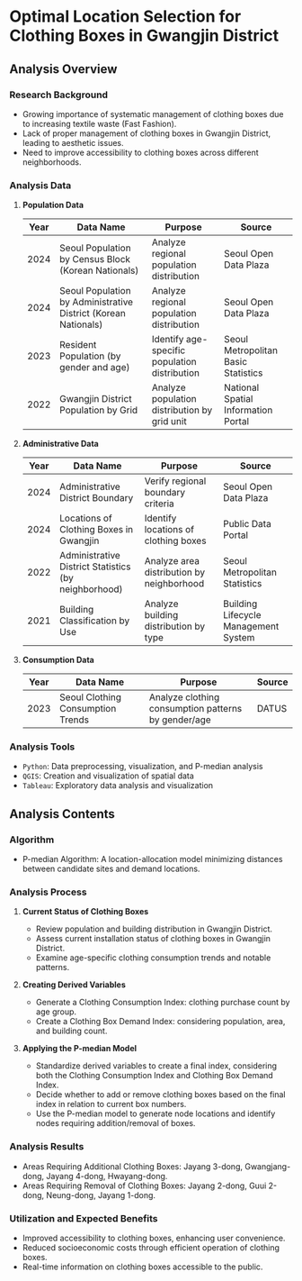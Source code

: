 # Optimal Location Selection for Clothing Boxes in Gwangjin District
## Analysis Overview

### Research Background
- Growing importance of systematic management of clothing boxes due to increasing textile waste (Fast Fashion).
- Lack of proper management of clothing boxes in Gwangjin District, leading to aesthetic issues.
- Need to improve accessibility to clothing boxes across different neighborhoods.

### Analysis Data
1. **Population Data**

    | Year | Data Name | Purpose | Source |    
    |------|-----------|---------|--------|  
    | 2024 | Seoul Population by Census Block (Korean Nationals) | Analyze regional population distribution | Seoul Open Data Plaza |
    | 2024 | Seoul Population by Administrative District (Korean Nationals) | Analyze regional population distribution | Seoul Open Data Plaza |
    | 2023 | Resident Population (by gender and age) | Identify age-specific population distribution | Seoul Metropolitan Basic Statistics |
    | 2022 | Gwangjin District Population by Grid | Analyze population distribution by grid unit | National Spatial Information Portal |

2. **Administrative Data**

    | Year | Data Name | Purpose | Source |    
    |------|-----------|---------|--------|  
    | 2024 | Administrative District Boundary | Verify regional boundary criteria | Seoul Open Data Plaza |
    | 2024 | Locations of Clothing Boxes in Gwangjin | Identify locations of clothing boxes | Public Data Portal |
    | 2022 | Administrative District Statistics (by neighborhood) | Analyze area distribution by neighborhood | Seoul Metropolitan Statistics |
    | 2021 | Building Classification by Use | Analyze building distribution by type | Building Lifecycle Management System |

3. **Consumption Data**

    | Year | Data Name | Purpose | Source |    
    |------|-----------|---------|--------|  
    | 2023 | Seoul Clothing Consumption Trends | Analyze clothing consumption patterns by gender/age | DATUS |

### Analysis Tools
- `Python`: Data preprocessing, visualization, and P-median analysis
- `QGIS`: Creation and visualization of spatial data
- `Tableau`: Exploratory data analysis and visualization

## Analysis Contents
### Algorithm
- P-median Algorithm: A location-allocation model minimizing distances between candidate sites and demand locations.

### Analysis Process
1. **Current Status of Clothing Boxes** 
   - Review population and building distribution in Gwangjin District.
   - Assess current installation status of clothing boxes in Gwangjin District.
   - Examine age-specific clothing consumption trends and notable patterns.

2. **Creating Derived Variables** 
   - Generate a Clothing Consumption Index: clothing purchase count by age group.
   - Create a Clothing Box Demand Index: considering population, area, and building count.

3. **Applying the P-median Model** 
   - Standardize derived variables to create a final index, considering both the Clothing Consumption Index and Clothing Box Demand Index.
   - Decide whether to add or remove clothing boxes based on the final index in relation to current box numbers.
   - Use the P-median model to generate node locations and identify nodes requiring addition/removal of boxes.

### Analysis Results
- Areas Requiring Additional Clothing Boxes: Jayang 3-dong, Gwangjang-dong, Jayang 4-dong, Hwayang-dong.
- Areas Requiring Removal of Clothing Boxes: Jayang 2-dong, Guui 2-dong, Neung-dong, Jayang 1-dong.

### Utilization and Expected Benefits
- Improved accessibility to clothing boxes, enhancing user convenience.
- Reduced socioeconomic costs through efficient operation of clothing boxes.
- Real-time information on clothing boxes accessible to the public.

